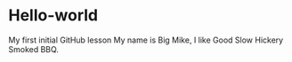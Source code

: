 # Hello-world
My first initial GitHub lesson
My name is Big Mike, I like Good Slow Hickery Smoked BBQ.
